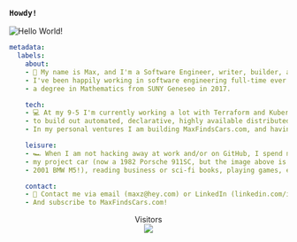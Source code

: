 ### `Howdy!`
<img src="https://raw.githubusercontent.com/s1dequest/s1dequest/master/resources/e39_transparent.png" alt="Hello World!">

```yaml
metadata:
  labels:
    about: 
    - 🌊 My name is Max, and I'm a Software Engineer, writer, builder, and weight-lifter.  
    - I've been happily working in software engineering full-time ever since graduating with 
    - a degree in Mathematics from SUNY Geneseo in 2017.

    tech:
    - 💻 At my 9-5 I'm currently working a lot with Terraform and Kubernetes
    - to build out automated, declarative, highly available distributed systems.
    - In my personal ventures I am building MaxFindsCars.com, and having a ton of fun doing it!

    leisure:
    - 🏎️ When I am not hacking away at work and/or on GitHub, I spend my time wrenching on
    - my project car (now a 1982 Porsche 911SC, but the image above is some art of my old 
    - 2001 BMW M5!), reading business or sci-fi books, playing games, exercising, or in the sauna.

    contact: 
    - 📮 Contact me via email (maxz@hey.com) or LinkedIn (linkedin.com/in/max-zintel).
    - And subscribe to MaxFindsCars.com!  
```

<p align="center"> 
  Visitors<br>
  <img src="https://profile-counter.glitch.me/s1dequest/count.svg" />
</p>
